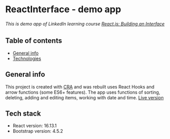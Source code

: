 # ReactInterface - demo app

###### This is demo app of LinkedIn learning course [React.js: Building an Interface](https://www.linkedin.com/learning/react-js-building-an-interface-2/creating-interfaces-with-react)

## Table of contents

- [General info](#general-info)
- [Technologies](#technologies)

## General info

This project is created with [CRA](https://github.com/facebook/create-react-app) and was rebuilt uses React Hooks and arrow functions (some ES6+ features).
The app uses functions of sorting, deleting, adding and editing items, working with date and time.
[Live version](https://demo-app-interface.netlify.app/)

## Tech stack

- React version: 16.13.1
- Bootstrap version: 4.5.2
